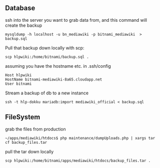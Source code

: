 Database
--------

ssh into the server you want to grab data from, and this command will create the backup

```
mysqldump -h localhost -u bn_mediawiki -p bitnami_mediawiki  > backup.sql
```

Pull that backup down locally with scp:

```
scp hlpwiki:/home/bitnami/backup.sql .
```

assuming you have the hostname etc. in .ssh/config

```
Host hlpwiki
HostName bitnami-mediawiki-8a65.cloudapp.net
User bitnami
```

Stream a backup of db to a new instance

```
ssh -t hlp-dokku mariadb:import mediawiki_official < backup.sql
```

FileSystem
----------

grab the files from production

```
~/apps/mediawiki/htdocs$ php maintenance/dumpUploads.php | xargs tar cf backup_files.tar
```

pull the tar down locally

```
scp hlpwiki:/home/bitnami/apps/mediawiki/htdocs/backup_files.tar .
```

